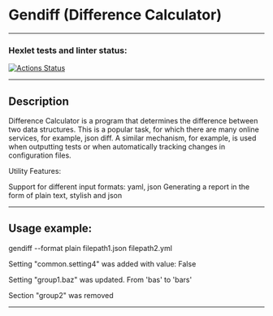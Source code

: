 # Gendiff (Difference Calculator)

---

### Hexlet tests and linter status:
[![Actions Status](https://github.com/MaksimGoryachev/python-project-50/actions/workflows/hexlet-check.yml/badge.svg)](https://github.com/MaksimGoryachev/python-project-50/actions)

---

## Description

Difference Calculator is a program that determines the difference between two data structures. This is a popular task, for which there are many online services, for example, json diff. A similar mechanism, for example, is used when outputting tests or when automatically tracking changes in configuration files.

Utility Features:

Support for different input formats: yaml, json
Generating a report in the form of plain text, stylish and json

---

## Usage example:

gendiff --format plain filepath1.json filepath2.yml

Setting "common.setting4" was added with value: False

Setting "group1.baz" was updated. From 'bas' to 'bars'

Section "group2" was removed

---
